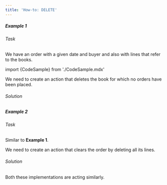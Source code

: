 ```yaml
---
title: 'How-to: DELETE'
---
```


##### Example 1

###### Task

We have an order with a given date and buyer and also with lines that refer to the books.

import {CodeSample} from './CodeSample.mdx'

<CodeSample url="http://documentation.lsfusion.org:5000/sample?file=UseCaseDelete&block=sample1"/>

We need to create an action that deletes the book for which no orders have been placed.

###### Solution

<CodeSample url="http://documentation.lsfusion.org:5000/sample?file=UseCaseDelete&block=solution1"/>

##### Example 2

###### Task

Similar to **Example 1**.

We need to create an action that clears the order by deleting all its lines.

###### Solution

<CodeSample url="http://documentation.lsfusion.org:5000/sample?file=UseCaseDelete&block=solution2"/>

Both these implementations are acting similarly.
